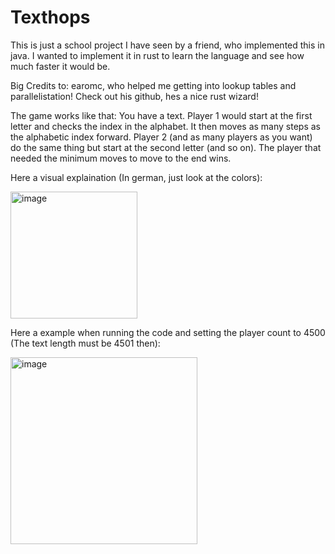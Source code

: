 # Texthops

This is just a school project I have seen by a friend, who implemented this in java. I wanted to implement it in rust to learn the language and see how much faster it would be.

Big Credits to: earomc, who helped me getting into lookup tables and parallelistation!
Check out his github, hes a nice rust wizard!

The game works like that:
You have a text. Player 1 would start at the first letter and checks the index in the alphabet. It then moves as many steps as the alphabetic index forward. Player 2 (and as many players as you want) do the same thing but start at the second letter (and so on). The player that needed the minimum moves to move to the end wins. 

Here a visual explaination (In german, just look at the colors):

<img width="203" alt="image" src="https://github.com/user-attachments/assets/72f68fa2-69cf-4359-b11c-736be3cd8a7e">

Here a example when running the code and setting the player count to 4500 (The text length must be 4501 then):

<img width="299" alt="image" src="https://github.com/user-attachments/assets/73a34485-17fd-47ff-bb1f-8803af131c96">

